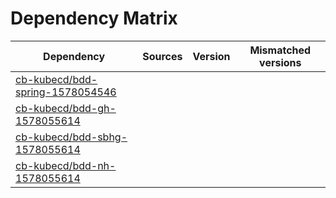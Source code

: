 # Dependency Matrix

Dependency | Sources | Version | Mismatched versions
---------- | ------- | ------- | -------------------
[cb-kubecd/bdd-spring-1578054546](https://github.com/cb-kubecd/bdd-spring-1578054546.git) |  | []() | 
[cb-kubecd/bdd-gh-1578055614](https://github.com/cb-kubecd/bdd-gh-1578055614.git) |  | []() | 
[cb-kubecd/bdd-sbhg-1578055614](https://github.com/cb-kubecd/bdd-sbhg-1578055614.git) |  | []() | 
[cb-kubecd/bdd-nh-1578055614](https://github.com/cb-kubecd/bdd-nh-1578055614.git) |  | []() | 
